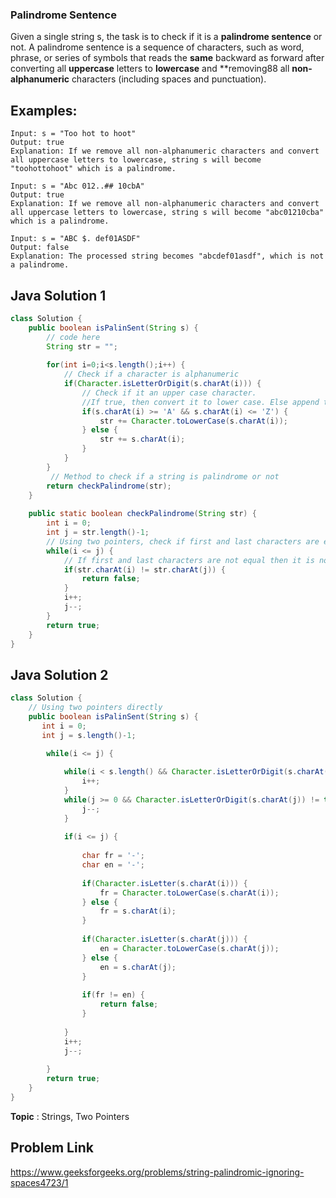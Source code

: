 ### Palindrome Sentence
Given a single string s, the task is to check if it is a **palindrome sentence** or not.
A palindrome sentence is a sequence of characters, such as word, phrase, or series of symbols that reads the **same** backward as forward after converting all **uppercase** letters to **lowercase** and **removing88 all **non-alphanumeric** characters (including spaces and punctuation).

## Examples:
```
Input: s = "Too hot to hoot"
Output: true
Explanation: If we remove all non-alphanumeric characters and convert all uppercase letters to lowercase, string s will become "toohottohoot" which is a palindrome.
```

```
Input: s = "Abc 012..## 10cbA"
Output: true
Explanation: If we remove all non-alphanumeric characters and convert all uppercase letters to lowercase, string s will become "abc01210cba" which is a palindrome.
```

```
Input: s = "ABC $. def01ASDF"
Output: false
Explanation: The processed string becomes "abcdef01asdf", which is not a palindrome.
```

## Java Solution 1
```java
class Solution {
    public boolean isPalinSent(String s) {
        // code here
        String str = "";
        
        for(int i=0;i<s.length();i++) {
            // Check if a character is alphanumeric
            if(Character.isLetterOrDigit(s.charAt(i))) {
                // Check if it an upper case character.
                //If true, then convert it to lower case. Else append to the result string.
                if(s.charAt(i) >= 'A' && s.charAt(i) <= 'Z') {
                    str += Character.toLowerCase(s.charAt(i));
                } else {
                    str += s.charAt(i);
                }
            }
        }
         // Method to check if a string is palindrome or not
        return checkPalindrome(str);
    }
    
    public static boolean checkPalindrome(String str) {
        int i = 0;
        int j = str.length()-1;
        // Using two pointers, check if first and last characters are equal or not
        while(i <= j) {
            // If first and last characters are not equal then it is not palindrome
            if(str.charAt(i) != str.charAt(j)) {
                return false;
            }
            i++;
            j--;
        }
        return true;
    }
}
```

## Java Solution 2
```java
class Solution {
    // Using two pointers directly 
    public boolean isPalinSent(String s) {
       int i = 0;
       int j = s.length()-1;

        while(i <= j) {
            
            while(i < s.length() && Character.isLetterOrDigit(s.charAt(i)) != true) {
                i++;
            }
            while(j >= 0 && Character.isLetterOrDigit(s.charAt(j)) != true) {
                j--;
            }
            
            if(i <= j) {
                
                char fr = '-';
                char en = '-';
                
                if(Character.isLetter(s.charAt(i))) {
                    fr = Character.toLowerCase(s.charAt(i));
                } else {
                    fr = s.charAt(i);
                }
                
                if(Character.isLetter(s.charAt(j))) {
                    en = Character.toLowerCase(s.charAt(j));
                } else {
                    en = s.charAt(j);
                }
                
                if(fr != en) {
                    return false;
                }
                
            }
            i++;
            j--;
            
        }
        return true;
    }
}
```

**Topic** : Strings, Two Pointers

## Problem Link
<a>https://www.geeksforgeeks.org/problems/string-palindromic-ignoring-spaces4723/1</a>
